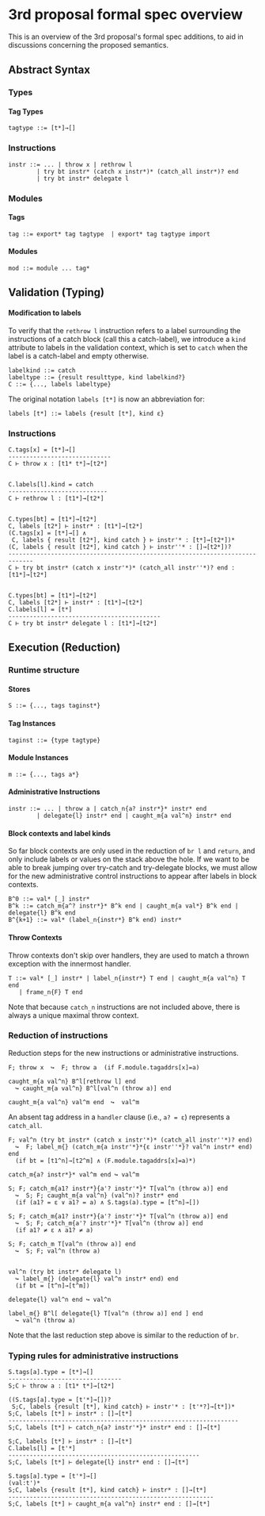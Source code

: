 # 3rd proposal formal spec overview

This is an overview of the 3rd proposal's formal spec additions, to aid in discussions concerning the proposed semantics.

## Abstract Syntax

### Types

#### Tag Types

```
tagtype ::= [t*]→[]
```

### Instructions

```
instr ::= ... | throw x | rethrow l
        | try bt instr* (catch x instr*)* (catch_all instr*)? end
        | try bt instr* delegate l
```

### Modules

#### Tags

```
tag ::= export* tag tagtype  | export* tag tagtype import
```

#### Modules

```
mod ::= module ... tag*
```

## Validation (Typing)

#### Modification to labels

To verify that the `rethrow l` instruction refers to a label surrounding the instructions of a catch block (call this a catch-label), we introduce a `kind` attribute to labels in the validation context, which is set to `catch` when the label is a catch-label and empty otherwise.

```
labelkind ::= catch
labeltype ::= {result resulttype, kind labelkind?}
C ::= {..., labels labeltype}
```

The original notation `labels [t*]` is now an abbreviation for:

```
labels [t*] ::= labels {result [t*], kind ε}
```


### Instructions


```
C.tags[x] = [t*]→[]
-----------------------------
C ⊢ throw x : [t1* t*]→[t2*]


C.labels[l].kind = catch
----------------------------
C ⊢ rethrow l : [t1*]→[t2*]


C.types[bt] = [t1*]→[t2*]
C, labels [t2*] ⊢ instr* : [t1*]→[t2*]
(C.tags[x] = [t*]→[] ∧
 C, labels { result [t2*], kind catch } ⊢ instr'* : [t*]→[t2*])*
(C, labels { result [t2*], kind catch } ⊢ instr''* : []→[t2*])?
-----------------------------------------------------------------------------
C ⊢ try bt instr* (catch x instr'*)* (catch_all instr''*)? end : [t1*]→[t2*]


C.types[bt] = [t1*]→[t2*]
C, labels [t2*] ⊢ instr* : [t1*]→[t2*]
C.labels[l] = [t*]
-------------------------------------------
C ⊢ try bt instr* delegate l : [t1*]→[t2*]
```

## Execution (Reduction)

### Runtime structure

#### Stores

```
S ::= {..., tags taginst*}
```

#### Tag Instances

```
taginst ::= {type tagtype}
```

#### Module Instances

```
m ::= {..., tags a*}
```

#### Administrative Instructions

```
instr ::= ... | throw a | catch_n{a? instr*}* instr* end
        | delegate{l} instr* end | caught_m{a val^n} instr* end
```

#### Block contexts and label kinds

So far block contexts are only used in the reduction of `br l` and `return`, and only include labels or values on the stack above the hole. If we want to be able to break jumping over try-catch and try-delegate blocks, we must allow for the new administrative control instructions to appear after labels in block contexts.

```
B^0 ::= val* [_] instr*
B^k ::= catch_m{a^? instr*}* B^k end | caught_m{a val*} B^k end | delegate{l} B^k end
B^{k+1} ::= val* (label_n{instr*} B^k end) instr*
```

#### Throw Contexts

Throw contexts don't skip over handlers, they are used to match a thrown exception with the innermost handler.

```
T ::= val* [_] instr* | label_n{instr*} T end | caught_m{a val^n} T end
   | frame_n{F} T end
```

Note that because `catch_n` instructions are not included above, there is always a unique maximal throw context.

### Reduction of instructions

Reduction steps for the new instructions or administrative instructions.

```
F; throw x  ↪  F; throw a  (if F.module.tagaddrs[x]=a)

caught_m{a val^n} B^l[rethrow l] end
  ↪ caught_m{a val^n} B^l[val^n (throw a)] end

caught_m{a val^n} val^m end  ↪  val^m
```

An absent tag address in a `handler` clause (i.e., `a? = ε`) represents a `catch_all`.

```
F; val^n (try bt instr* (catch x instr'*)* (catch_all instr''*)? end)
  ↪  F; label_m{} (catch_m{a instr'*}*{ε instr''*}? val^n instr* end) end
  (if bt = [t1^n]→[t2^m] ∧ (F.module.tagaddrs[x]=a)*)

catch_m{a? instr*}* val^m end ↪ val^m

S; F; catch_m{a1? instr*}{a'? instr'*}* T[val^n (throw a)] end
  ↪  S; F; caught_m{a val^n} (val^n)? instr* end
  (if (a1? = ε ∨ a1? = a) ∧ S.tags(a).type = [t^n]→[])

S; F; catch_m{a1? instr*}{a'? instr'*}* T[val^n (throw a)] end
  ↪  S; F; catch_m{a'? instr'*}* T[val^n (throw a)] end
  (if a1? ≠ ε ∧ a1? ≠ a)

S; F; catch_m T[val^n (throw a)] end
  ↪  S; F; val^n (throw a)


val^n (try bt instr* delegate l)
  ↪ label_m{} (delegate{l} val^n instr* end) end
  (if bt = [t^n]→[t^m])

delegate{l} val^n end ↪ val^n

label_m{} B^l[ delegate{l} T[val^n (throw a)] end ] end
  ↪ val^n (throw a)
```

Note that the last reduction step above is similar to the reduction of `br`.

### Typing rules for administrative instructions

```
S.tags[a].type = [t*]→[]
--------------------------------
S;C ⊢ throw a : [t1* t*]→[t2*]

((S.tags[a].type = [t'*]→[])?
 S;C, labels {result [t*], kind catch} ⊢ instr'* : [t'*?]→[t*])*
S;C, labels [t*] ⊢ instr* : []→[t*]
-----------------------------------------------------------------
S;C, labels [t*] ⊢ catch_n{a? instr'*}* instr* end : []→[t*]

S;C, labels [t*] ⊢ instr* : []→[t*]
C.labels[l] = [t'*]
------------------------------------------------------
S;C, labels [t*] ⊢ delegate{l} instr* end : []→[t*]

S.tags[a].type = [t'*]→[]
(val:t')*
S;C, labels {result [t*], kind catch} ⊢ instr* : []→[t*]
----------------------------------------------------------
S;C, labels [t*] ⊢ caught_m{a val^n} instr* end : []→[t*]
```

